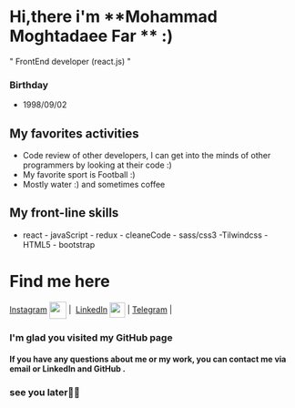 # Hi,there i'm **Mohammad Moghtadaee Far ** :) 
" FrontEnd developer (react.js) " ​​


### Birthday
- 1998/09/02


## My favorites activities
- Code review of other developers, I can get into the minds of other programmers by looking at their code :)
- My favorite sport is Football :)
- Mostly water :) and sometimes coffee


## My front-line skills
- react - javaScript - redux - cleaneCode - sass/css3 -Tilwindcss - HTML5 - bootstrap


# Find me here 
[Instagram](https://www.instagram.com/mohammad_0201m/?hl=en) <a href = 'https://www.instagram.com/mohammad_0201m/?hl=en'> <img width = '30px' align= 'center' src="https://raw.githubusercontent.com/rahulbanerjee26/githubAboutMeGenerator/main/icons/instagram.svg"/></a> | ​​
[LinkedIn](https://www.linkedin.com/in/mohammd-moghtadaee/) <a href = 'https://www.linkedin.com/in/mohammd-moghtadaee/'> <img width = '27px' align= 'center' src="https://raw.githubusercontent.com/rahulbanerjee26/githubAboutMeGenerator/main/icons/linked-in-alt.svg"/></a> |​​
[Telegram](https://t.me/DVMan7) | 


### I'm glad you visited my GitHub page
#### If you have any questions about me or my work, you can contact me via email or LinkedIn and GitHub .
### see you later✌🏻
